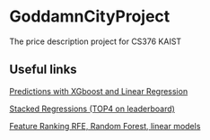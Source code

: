 # GoddamnCityProject
The price description project for CS376 KAIST

## Useful links
[Predictions with XGboost and Linear Regression](https://www.kaggle.com/mburakergenc/predictions-with-xgboost-and-linear-regression)

[Stacked Regressions (TOP4 on leaderboard)](https://www.kaggle.com/serigne/stacked-regressions-top-4-on-leaderboard)

[Feature Ranking RFE, Random Forest, linear models](https://www.kaggle.com/arthurtok/feature-ranking-rfe-random-forest-linear-models)

